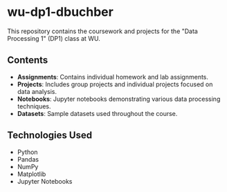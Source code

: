 # wu-dp1-dbuchber

This repository contains the coursework and projects for the "Data Processing 1" (DP1) class at WU. 

## Contents

- **Assignments**: Contains individual homework and lab assignments.
- **Projects**: Includes group projects and individual projects focused on data analysis.
- **Notebooks**: Jupyter notebooks demonstrating various data processing techniques.
- **Datasets**: Sample datasets used throughout the course.

## Technologies Used

- Python
- Pandas
- NumPy
- Matplotlib
- Jupyter Notebooks

